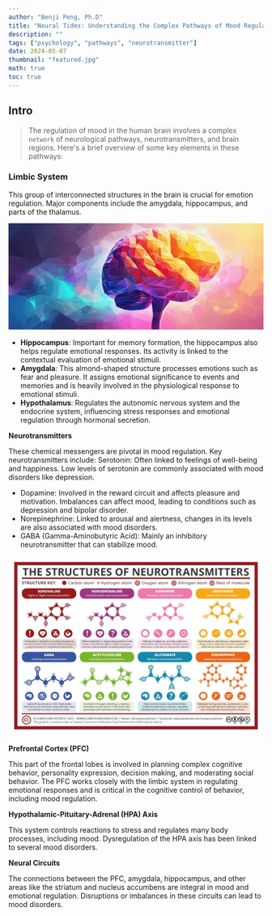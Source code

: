 ```yaml
---
author: "Benji Peng, Ph.D"
title: "Neural Tides: Understanding the Complex Pathways of Mood Regulation in the Human Brain"
description: ""
tags: ["psychology", "pathways", "neurotransmitter"]
date: 2024-05-07
thumbnail: "featured.jpg"
math: true
toc: true
---
```


## Intro

> The regulation of mood in the human brain involves a complex `network` of neurological pathways, neurotransmitters, and brain regions. Here's a brief overview of some key elements in these pathways:

### Limbic System

This group of interconnected structures in the brain is crucial for emotion regulation. Major components include the amygdala, hippocampus, and parts of the thalamus.

![limbic](limbic.jpg)

- **Hippocampus**: Important for memory formation, the hippocampus also helps regulate emotional responses. Its activity is linked to the contextual evaluation of emotional stimuli.
- **Amygdala**: This almond-shaped structure processes emotions such as fear and pleasure. It assigns emotional significance to events and memories and is heavily involved in the physiological response to emotional stimuli.
- **Hypothalamus**: Regulates the autonomic nervous system and the endocrine system, influencing stress responses and emotional regulation through hormonal secretion.

**Neurotransmitters**

These chemical messengers are pivotal in mood regulation. Key neurotransmitters include:
Serotonin: Often linked to feelings of well-being and happiness. Low levels of serotonin are commonly associated with mood disorders like depression.

- Dopamine: Involved in the reward circuit and affects pleasure and motivation. Imbalances can affect mood, leading to conditions such as depression and bipolar disorder.
- Norepinephrine: Linked to arousal and alertness, changes in its levels are also associated with mood disorders.
- GABA (Gamma-Aminobutyric Acid): Mainly an inhibitory neurotransmitter that can stabilize mood.

![Chemical-Structures-of-Neurotransmitters](Chemical-Structures-of-Neurotransmitters.jpg)

**Prefrontal Cortex (PFC)**

This part of the frontal lobes is involved in planning complex cognitive behavior, personality expression, decision making, and moderating social behavior. The PFC works closely with the limbic system in regulating emotional responses and is critical in the cognitive control of behavior, including mood regulation.

**Hypothalamic-Pituitary-Adrenal (HPA) Axis**

This system controls reactions to stress and regulates many body processes, including mood. Dysregulation of the HPA axis has been linked to several mood disorders.

**Neural Circuits**

The connections between the PFC, amygdala, hippocampus, and other areas like the striatum and nucleus accumbens are integral in mood and emotional regulation. Disruptions or imbalances in these circuits can lead to mood disorders.

